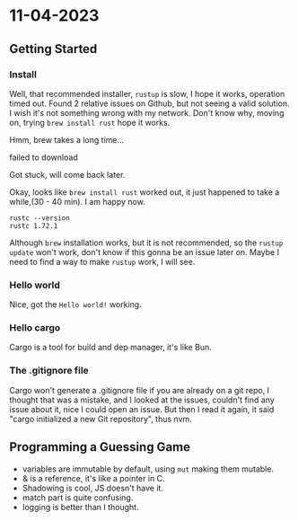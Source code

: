 # 11-04-2023

## Getting Started

### Install

Well, that recommended installer, `rustup` is slow, I hope it works, operation timed out. Found 2 relative issues on Github, but not seeing a valid solution. I wish it's not something wrong with my network. Don't know why, moving on, trying `brew install rust` hope it works.

Hmm, brew takes a long time...

failed to download

Got stuck, will come back later.

Okay, looks like `brew install rust` worked out, it just happened to take a while,(30 - 40 min). I am happy now.

```
rustc --version
rustc 1.72.1
```

Although `brew` installation works, but it is not recommended, so the `rustup update` won't work, don't know if this gonna be an issue later on. Maybe I need to find a way to make `rustup` work, I will see.

### Hello world

Nice, got the `Hello world!` working.

### Hello cargo

Cargo is a tool for build and dep manager, it's like Bun.

### The .gitignore file

Cargo won't generate a .gitignore file if you are already on a git repo, I thought that was a mistake, and I looked at the issues, couldn't find any issue about it, nice I could open an issue. But then I read it again, it said "cargo initialized a new Git repository", thus nvm.

## Programming a Guessing Game

- variables are immutable by default, using `mut` making them mutable.
- & is a reference, it's like a pointer in C.
- Shadowing is cool, JS doesn't have it.
- match part is quite confusing.
- logging is better than I thought.
